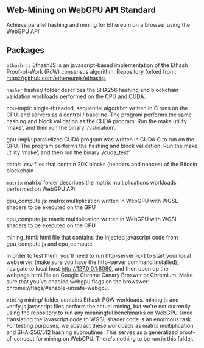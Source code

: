## Web-Mining on WebGPU API Standard
Achieve parallel hashing and mining for Ethereum on a browser using the WebGPU API 

## Packages
```ethash-js```
EthashJS is an javascript-based implementation of the Ethash Proof-of-Work (PoW) consensus algorithm. 
Repository forked from: https://github.com/ethereumjs/ethashjs

```hasher```
hasher/ folder describes the SHA256 hashing and blockchain validation workloads performed on the CPU and CUDA.

cpu-impl/: single-threaded, sequential algorithm written in C runs on the CPU, and servers as a control / baseline. The program performs the same hashing and block validation as the CUDA program. Run the make utility 'make', and then run the binary'./validation'. 

gpu-impl/: parallelized CUDA program was written in CUDA C to run on the GPU. The program performs the hashing and block validation. Run the make utility 'make', and then run the binary'./cuda_test'. 

data/: .csv files that contain 20K blocks (headers and nonces) of the Bitcoin blockchain

```matrix```
matrix/ folder describes the matrix multiplications workloads performed on WebGPU API. 

gpu_compute.js: matrix multiplication written in WebGPU with WGSL shaders to be executed on the GPU

cpu_compute.js: matrix multiplication written in WebGPU with WGSL shaders to be executed on the CPU

mining_html: html file that contains the injected javascript code from gpu_compute.js and cpu_compute

In order to test them, you’ll need to run http-server -c-1 to start your local webserver (make sure you have the http-server command installed), navigate to local host http://127.0.0.1:8080, and then open up the webpage.html file on Google Chrome Canary Broswer or Chromium. Make sure that you’ve enabled webgpu flags on the browswer: chrome://flags/#enable-unsafe-webgpu.

```mining```
mining/ folder contains Ethash POW workloads. mining.js and verify.js javascript files perform the actual mining, but we're not currently using the repository to run any meaningful benchmarks on WebGPU since translating the javascript code to WGSL shader code is an enormous task. For testing purposes, we abstract these workloads as matrix multiplication and SHA-256/512 hashing subroutines. This serves as a generalized proof-of-concept for mining on WebGPU. There's nothing to be run in this folder. 
